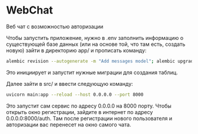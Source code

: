 # WebChat
Веб чат с возможностью авторизации

Чтобы запустить приложение, нужно в .env заполнить информацию о существующей базе данных (или на основе той, 
что там есть, создать новую) зайти в директорию app/ и прописать команду:
```bash
alembic revision --autogenerate -m "Add messages model"; alembic upgrade head
```
Это инициирует и запустит нужные миграции для создания таблиц.

Далее зайти в src/ и ввести следующую команду:
```bash
uvicorn main:app --reload --host 0.0.0.0 --port 8000
```
Это запустит сам сервис по адресу 0.0.0.0 на 8000 порту. Чтобы открыть 
окно регистрации, зайдите в интернет по адресу 0.0.0.0:8000/auth. 
Там после регистрации нового пользователя и авторизации вас
перенесет на окно самого чата.
